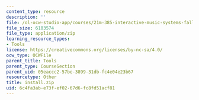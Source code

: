 ```yaml
---
content_type: resource
description: ''
file: /ol-ocw-studio-app/courses/21m-385-interactive-music-systems-fall-2016/6c4fa3abe73fef0267d6fc8fd51acf81_install.zip
file_size: 6103574
file_type: application/zip
learning_resource_types:
- Tools
license: https://creativecommons.org/licenses/by-nc-sa/4.0/
ocw_type: OCWFile
parent_title: Tools
parent_type: CourseSection
parent_uid: 05eaccc2-57be-3899-31db-fc4e04e23b67
resourcetype: Other
title: install.zip
uid: 6c4fa3ab-e73f-ef02-67d6-fc8fd51acf81
---
```

